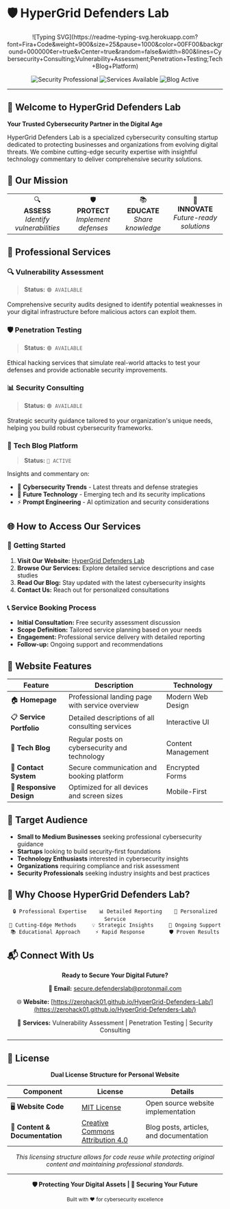 # 🛡️ HyperGrid Defenders Lab

<div align="center">
![Typing SVG](https://readme-typing-svg.herokuapp.com?font=Fira+Code&weight=900&size=25&pause=1000&color=00FF00&background=000000&center=true&vCenter=true&random=false&width=800&lines=Cybersecurity+Consulting;Vulnerability+Assessment;Penetration+Testing;Tech+Blog+Platform)

<p align="center">
  <img src="https://img.shields.io/badge/Security-Professional-red?style=for-the-badge&logo=shield&logoColor=white" alt="Security Professional"/>
  <img src="https://img.shields.io/badge/Services-Available-green?style=for-the-badge&logo=checkmark&logoColor=white" alt="Services Available"/>
  <img src="https://img.shields.io/badge/Blog-Active-blue?style=for-the-badge&logo=writing&logoColor=white" alt="Blog Active"/>
</p>

</div>

---

## 🌟 Welcome to HyperGrid Defenders Lab

**Your Trusted Cybersecurity Partner in the Digital Age**

HyperGrid Defenders Lab is a specialized cybersecurity consulting startup dedicated to protecting businesses and organizations from evolving digital threats. We combine cutting-edge security expertise with insightful technology commentary to deliver comprehensive security solutions.

## 🎯 Our Mission

<div align="center">
  <table>
    <tr>
      <td align="center">🔍<br><b>ASSESS</b><br><i>Identify vulnerabilities</i></td>
      <td align="center">🛡️<br><b>PROTECT</b><br><i>Implement defenses</i></td>
      <td align="center">📚<br><b>EDUCATE</b><br><i>Share knowledge</i></td>
      <td align="center">🚀<br><b>INNOVATE</b><br><i>Future-ready solutions</i></td>
    </tr>
  </table>
</div>

## 💼 Professional Services

### 🔍 **Vulnerability Assessment**
> **Status:** `🟢 AVAILABLE`

Comprehensive security audits designed to identify potential weaknesses in your digital infrastructure before malicious actors can exploit them.

### 🛡️ **Penetration Testing**
> **Status:** `🟢 AVAILABLE`

Ethical hacking services that simulate real-world attacks to test your defenses and provide actionable security improvements.

### 📊 **Security Consulting**
> **Status:** `🟢 AVAILABLE`

Strategic security guidance tailored to your organization's unique needs, helping you build robust cybersecurity frameworks.

### 📝 **Tech Blog Platform**
> **Status:** `🔵 ACTIVE`

Insights and commentary on:
- 🔐 **Cybersecurity Trends** - Latest threats and defense strategies
- 🤖 **Future Technology** - Emerging tech and its security implications
- ⚡ **Prompt Engineering** - AI optimization and security considerations

## 🌐 How to Access Our Services

### 🎯 **Getting Started**
1. **Visit Our Website:** [HyperGrid Defenders Lab](https://zerohack01.github.io/HyperGrid-Defenders-Lab/)
2. **Browse Our Services:** Explore detailed service descriptions and case studies
3. **Read Our Blog:** Stay updated with the latest cybersecurity insights
4. **Contact Us:** Reach out for personalized consultations

### 📞 **Service Booking Process**
- **Initial Consultation:** Free security assessment discussion
- **Scope Definition:** Tailored service planning based on your needs
- **Engagement:** Professional service delivery with detailed reporting
- **Follow-up:** Ongoing support and recommendations

## 🎨 Website Features

<div align="center">

| Feature | Description | Technology |
|---------|-------------|------------|
| 🏠 **Homepage** | Professional landing page with service overview | Modern Web Design |
| 📋 **Service Portfolio** | Detailed descriptions of all consulting services | Interactive UI |
| 📝 **Tech Blog** | Regular posts on cybersecurity and technology | Content Management |
| 📧 **Contact System** | Secure communication and booking platform | Encrypted Forms |
| 📱 **Responsive Design** | Optimized for all devices and screen sizes | Mobile-First |

</div>

## 🎯 Target Audience

- **Small to Medium Businesses** seeking professional cybersecurity guidance
- **Startups** looking to build security-first foundations
- **Technology Enthusiasts** interested in cybersecurity insights
- **Organizations** requiring compliance and risk assessment
- **Security Professionals** seeking industry insights and best practices

## 🌟 Why Choose HyperGrid Defenders Lab?

<div align="center">

```
🔒 Professional Expertise    📊 Detailed Reporting    🤝 Personalized Service
🚀 Cutting-Edge Methods     💡 Strategic Insights     🔄 Ongoing Support
📚 Educational Approach     ⚡ Rapid Response        🛡️ Proven Results
```

</div>

## 📬 Connect With Us

<div align="center">

**Ready to Secure Your Digital Future?**

📧 **Email:** [secure.defenderslab@protonmail.com](mailto:secure.defenderslab@protonmail.com)

🌐 **Website:** [https://zerohack01.github.io/HyperGrid-Defenders-Lab/](https://zerohack01.github.io/HyperGrid-Defenders-Lab/)

💼 **Services:** Vulnerability Assessment | Penetration Testing | Security Consulting

</div>

---

## 📄 License

<div align="center">

**Dual License Structure for Personal Website**

| Component | License | Details |
|-----------|---------|---------|
| 🖥️ **Website Code** | [MIT License](LICENSE-MIT) | Open source website implementation |
| 📝 **Content & Documentation** | [Creative Commons Attribution 4.0](LICENSE-CC-BY) | Blog posts, articles, and documentation |

*This licensing structure allows for code reuse while protecting original content and maintaining professional standards.*

</div>

---

<div align="center">

**🛡️ Protecting Your Digital Assets | 🚀 Securing Your Future**

<sub>Built with ❤️ for cybersecurity excellence</sub>

</div>
